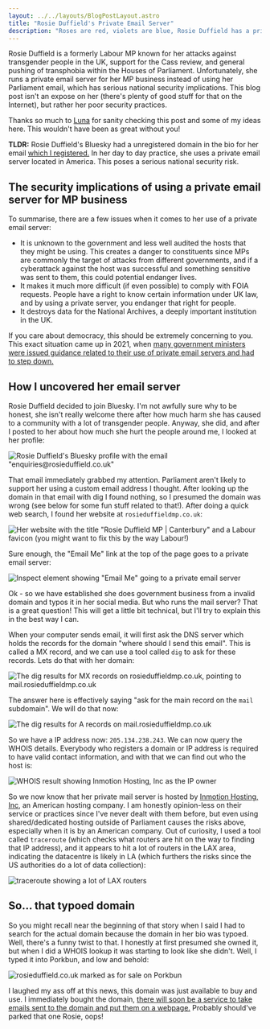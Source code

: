 ```yaml
---
layout: ../../layouts/BlogPostLayout.astro
title: "Rosie Duffield's Private Email Server"
description: "Roses are red, violets are blue, Rosie Duffield has a private email server, what about you"
---
```


Rosie Duffield is a formerly Labour MP known for her attacks against transgender people in the UK, support for the Cass review, and general pushing of transphobia within the Houses of Parliament. Unfortunately, she runs a private email server for her MP business instead of using her Parliament email, which has serious national security implications. This blog post isn't an expose on her (there's plenty of good stuff for that on the Internet), but rather her poor security practices.

Thanks so much to [Luna](https://bsky.app/profile/imlunahey.com) for sanity checking this post and some of my ideas here. This wouldn't have been as great without you!

**TLDR:** Rosie Duffield's Bluesky had a unregistered domain in the bio for her email [which I registered.](https://rosieduffield.co.uk) In her day to day practice, she uses a private email server located in America. This poses a serious national security risk.

## The security implications of using a private email server for MP business

To summarise, there are a few issues when it comes to her use of a private email server:

- It is unknown to the government and less well audited the hosts that they might be using. This creates a danger to constituents since MPs are commonly the target of attacks from different governments, and if a cyberattack against the host was successful and something sensitive was sent to them, this could potential endanger lives.
- It makes it much more difficult (if even possible) to comply with FOIA requests. People have a right to know certain information under UK law, and by using a private server, you endanger that right for people.
- It destroys data for the National Archives, a deeply important institution in the UK.

If you care about democracy, this should be extremely concerning to you. This exact situation came up in 2021, when [many government ministers were issued guidance related to their use of private email servers and had to step down.](https://www.bbc.co.uk/news/uk-politics-57642791)

## How I uncovered her email server

Rosie Duffield decided to join Bluesky. I'm not awfully sure why to be honest, she isn't really welcome there after how much harm she has caused to a community with a lot of transgender people. Anyway, she did, and after I posted to her about how much she hurt the people around me, I looked at her profile:

![Rosie Duffield's Bluesky profile with the email "enquiries@rosieduffield.co.uk"](/images/rosie-duffield/bsky.png)

That email immediately grabbed my attention. Parliament aren't likely to support her using a custom email address I thought. After looking up the domain in that email with dig I found nothing, so I presumed the domain was wrong (see below for some fun stuff related to that!). After doing a quick web search, I found her website at `rosieduffieldmp.co.uk`:

![Her website with the title "Rosie Duffield MP | Canterbury" and a Labour favicon (you might want to fix this by the way Labour!)](/images/rosie-duffield/title_and_favicon.png)

Sure enough, the "Email Me" link at the top of the page goes to a private email server:

![Inspect element showing "Email Me" going to a private email server](/images/rosie-duffield/inspect.png)

Ok - so we have established she does government business from a invalid domain and typos it in her social media. But who runs the mail server? That is a great question! This will get a little bit technical, but I'll try to explain this in the best way I can.

When your computer sends email, it will first ask the DNS server which holds the records for the domain "where should I send this email". This is called a MX record, and we can use a tool called `dig` to ask for these records. Lets do that with her domain:

![The dig results for MX records on rosieduffieldmp.co.uk, pointing to mail.rosieduffieldmp.co.uk](/images/rosie-duffield/dig_mx_root.png)

The answer here is effectively saying "ask for the main record on the `mail` subdomain". We will do that now:

![The dig results for A records on mail.rosieduffieldmp.co.uk](/images/rosie-duffield/dig_a_mail.png)

So we have a IP address now: `205.134.238.243`. We can now query the WHOIS details. Everybody who registers a domain or IP address is required to have valid contact information, and with that we can find out who the host is:

![WHOIS result showing Inmotion Hosting, Inc as the IP owner](/images/rosie-duffield/whois_res.png)

So we now know that her private mail server is hosted by [Inmotion Hosting, Inc](https://www.inmotionhosting.com/), an American hosting company. I am honestly opinion-less on their service or practices since I've never dealt with them before, but even using shared/dedicated hosting outside of Parliament causes the risks above, especially when it is by an American company. Out of curiosity, I used a tool called `traceroute` (which checks what routers are hit on the way to finding that IP address), and it appears to hit a lot of routers in the LAX area, indicating the datacentre is likely in LA (which furthers the risks since the US authorities do a lot of data collection):

![traceroute showing a lot of LAX routers](/images/rosie-duffield/traceroute_result.png)

## So... that typoed domain

So you might recall near the beginning of that story when I said I had to search for the actual domain because the domain in her bio was typoed. Well, there's a funny twist to that. I honestly at first presumed she owned it, but when I did a WHOIS lookup it was starting to look like she didn't. Well, I typed it into Porkbun, and low and behold:

![rosieduffield.co.uk marked as for sale on Porkbun](/images/rosie-duffield/domain_buyable.png)

I laughed my ass off at this news, this domain was just available to buy and use. I immediately bought the domain, [there will soon be a service to take emails sent to the domain and put them on a webpage.](https://rosieduffield.co.uk) Probably should've parked that one Rosie, oops!
